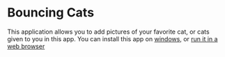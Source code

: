 # Bouncing Cats

This application allows you to add pictures of your favorite cat, or cats given to you in this app. You can install this app on [windows](https://github.com/Honeyman-Applications/bouncing_cats/blob/main/published/windows/bouncing_cats.msix), or [run it in a web browser](https://bouncing-cats.uc.r.appspot.com/)
